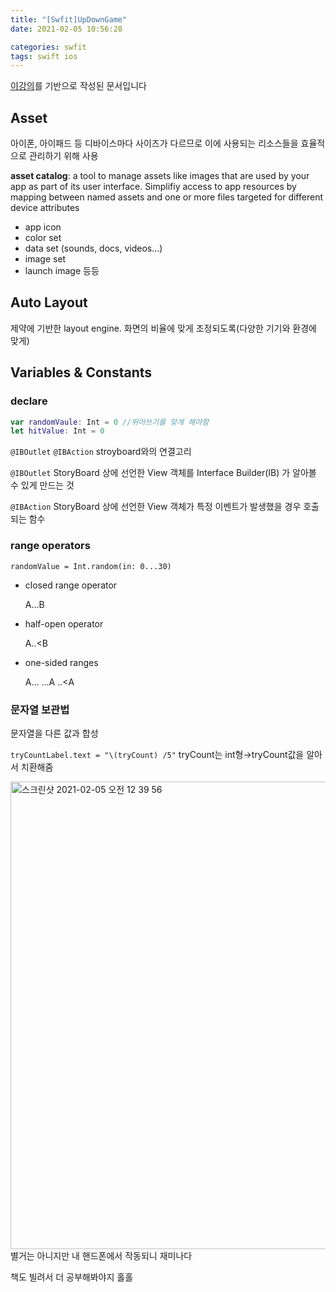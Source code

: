 ```yaml
---
title: "[Swfit]UpDownGame"
date: 2021-02-05 10:56:28

categories: swfit
tags: swift ios
---
```


[이강의](https://www.youtube.com/watch?v=aVpSUBlZPxU&list=PLz8NH7YHUj_ZF2oja5rP4Sow5KK1zf2yk)를 기반으로 작성된 문서입니다

## Asset

아이폰, 아이패드 등 디바이스마다 사이즈가 다르므로 이에 사용되는 리소스들을 효율적으로 관리하기 위해 사용

**asset catalog**: a tool to manage assets like images that are used by your app as part of its user interface. Simplifiy access to app resources by mapping between named assets and one or more files targeted for different device attributes

- app icon
- color set
- data set (sounds, docs, videos...)
- image set
- launch image 등등

## Auto Layout

제약에 기반한 layout engine. 화면의 비율에 맞게 조정되도록(다양한 기기와 환경에 맞게)

## Variables & Constants

### declare

```swift
var randomVaule: Int = 0 //뛰어쓰기를 맞게 해야함
let hitValue: Int = 0
```

`@IBOutlet` `@IBAction`  stroyboard와의 연결고리

`@IBOutlet` StoryBoard 상에 선언한 View 객체를 Interface Builder(IB) 가 알아볼 수 있게 만드는 것

`@IBAction` StoryBoard 상에 선언한 View 객체가 특정 이벤트가 발생했을 경우 호출되는 함수

### range operators

`randomValue = Int.random(in: 0...30)`

- closed range operator

    A...B

- half-open operator

    A..<B

- one-sided ranges

    A...    ...A    ..<A

### 문자열 보관법

문자열을 다른 값과 합성 

`tryCountLabel.text = "\(tryCount) /5"` tryCount는 int형→tryCount값을 알아서 치환해줌



<img width="748" alt="스크린샷 2021-02-05 오전 12 39 56" src="https://user-images.githubusercontent.com/67692759/106978415-94de7500-679f-11eb-8212-796c6c3ea579.png">
별거는 아니지만 내 핸드폰에서 작동되니 재미나다

책도 빌려서 더 공부해봐야지 홀홀

